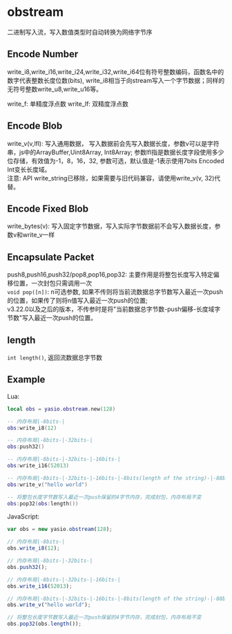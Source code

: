 # obstream
二进制写入流，写入数值类型时自动转换为网络字节序

## Encode Number
write_i8,write_i16,write_i24,write_i32,write_i64位有符号整数编码，函数名中的数字代表整数长度位数(bits), write_i8相当于向stream写入一个字节数据；同样的无符号整数write_u8,write_u16等。

write_f: 单精度浮点数
write_lf: 双精度浮点数

## Encode Blob
write_v(v,lfl): 写入通用数据， 写入数据前会先写入数据长度，参数v可以是字符串，js中的ArrayBuffer,Uint8Array, Int8Array; 参数lfl指是数据长度字段使用多少位存储，有效值为-1，8，16，32, 参数可选，默认值是-1表示使用7bits Encoded Int变长长度域。  
注意: API write_string已移除，如果需要与旧代码兼容，请使用write_v(v, 32)代替。

## Encode Fixed Blob
write_bytes(v): 写入固定字节数据，写入实际字节数据前不会写入数据长度，参数v和write_v一样

## Encapsulate Packet
push8,push16,push32/pop8,pop16,pop32: 主要作用是将整包长度写入特定偏移位置，一次封包只需调用一次  
```void pop([n])```: n可选参数, 如果不传则将当前流数据总字节数写入最近一次push的位置，如果传了则将n值写入最近一次push的位置;  
v3.22.0以及之后的版本，不传参时是将"当前数据总字节数-push偏移-长度域字节数"写入最近一次push的位置。

## length
```int length()```, 返回流数据总字节数

## Example
Lua:
```lua
local obs = yasio.obstream.new(128)

-- 内存布局|-8bits-|
obs:write_i8(12) 

-- 内存布局|-8bits-|-32bits-|
obs:push32() 

-- 内存布局|-8bits-|-32bits-|-16bits-|
obs:write_i16(52013) 

-- 内存布局|-8bits-|-32bits-|-16bits-|-8bits(length of the string)-|-88bits(the string)-|
obs:write_v("hello world")

-- 将整包长度字节数写入最近一次push保留的4字节内存，完成封包，内存布局不变
obs:pop32(obs:length())
```
JavaScript:
```javascript
var obs = new yasio.obstream(128);

// 内存布局|-8bits-|
obs.write_i8(12);

// 内存布局|-8bits-|-32bits-|
obs.push32();

// 内存布局|-8bits-|-32bits-|-16bits-|
obs.write_i16(52013);

// 内存布局|-8bits-|-32bits-|-16bits-|-8bits(length of the string)-|-88bits(the string)-|
obs.write_v("hello world");

// 将整包长度字节数写入最近一次push保留的4字节内存，完成封包，内存布局不变
obs.pop32(obs.length());
```